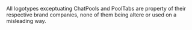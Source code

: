 All logotypes exceptuating ChatPools and PoolTabs are property of their respective brand companies, none of them being altere or used on a misleading way.
